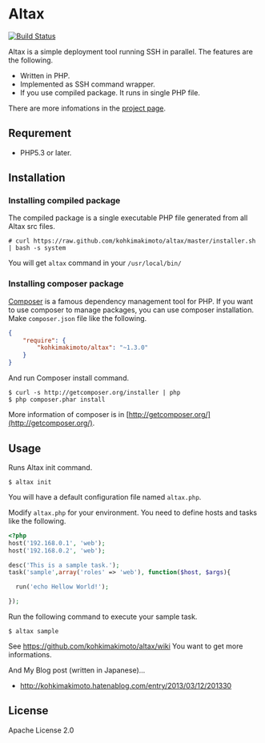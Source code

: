 # Altax

[![Build Status](https://travis-ci.org/kohkimakimoto/altax.png?branch=master)](https://travis-ci.org/kohkimakimoto/altax)

Altax is a simple deployment tool running SSH in parallel. The features are the following.

* Written in PHP.
* Implemented as SSH command wrapper.
* If you use compiled package. It runs in single PHP file.

There are more infomations in the [project page](http://kohkimakimoto.github.io/altax/).

## Requrement

* PHP5.3 or later.

## Installation


### Installing compiled package

The compiled package is a single executable PHP file generated from all Altax src files.

    # curl https://raw.github.com/kohkimakimoto/altax/master/installer.sh | bash -s system

You will get `altax` command in your `/usr/local/bin/`

### Installing composer package

[Composer](http://getcomposer.org/) is a famous dependency management tool for PHP.
If you want to use composer to manage packages, you can use composer installation.
Make `composer.json` file like the following.


``` json
{
    "require": {
        "kohkimakimoto/altax": "~1.3.0"
    }
}
```

And run Composer install command.

    $ curl -s http://getcomposer.org/installer | php
    $ php composer.phar install

More information of composer is in [http://getcomposer.org/](http://getcomposer.org/).

## Usage

Runs Altax init command.

    $ altax init

You will have a default configuration file named `altax.php`.

Modify `altax.php` for your environment. You need to define hosts and tasks like the following.

``` php
<?php
host('192.168.0.1', 'web');
host('192.168.0.2', 'web');

desc('This is a sample task.');
task('sample',array('roles' => 'web'), function($host, $args){

  run('echo Hellow World!');

});
```

Run the following command to execute your sample task.

    $ altax sample

See https://github.com/kohkimakimoto/altax/wiki You want to get more informations.

And My Blog post (written in Japanese)...

* http://kohkimakimoto.hatenablog.com/entry/2013/03/12/201330

## License

  Apache License 2.0


